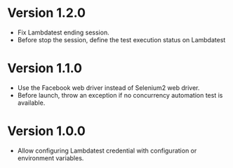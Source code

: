 # Version 1.2.0

* Fix Lambdatest ending session.
* Before stop the session, define the test execution status on Lambdatest

# Version 1.1.0

* Use the Facebook web driver instead of Selenium2 web driver.
* Before launch, throw an exception if no concurrency automation test is available.


# Version 1.0.0

* Allow configuring Lambdatest credential with configuration or environment variables.
